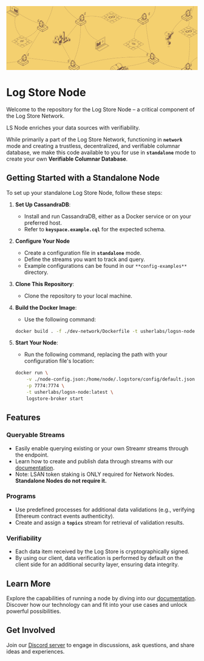 ![Log Store Cover](https://github.com/usherlabs/logstore-mirror/raw/master/assets/readmes/logstore-cover.png)

# **Log Store Node**

Welcome to the repository for the Log Store Node – a critical component of the Log Store Network.

LS Node enriches your data sources with verifiability.

While primarily a part of the Log Store Network, functioning in **`network`** mode and creating a trustless, decentralized, and verifiable columnar database, we make this code available to you for use in **`standalone`** mode to create your own **Verifiable Columnar Database**.

## **Getting Started with a Standalone Node**

To set up your standalone Log Store Node, follow these steps:

1. **Set Up CassandraDB**:
	- Install and run CassandraDB, either as a Docker service or on your preferred host.
	- Refer to **`keyspace.example.cql`** for the expected schema.
2. **Configure Your Node**
	- Create a configuration file in **`standalone`** mode.
	- Define the streams you want to track and query.
	- Example configurations can be found in our `**config-examples**` directory.
3. **Clone This Repository**:
	- Clone the repository to your local machine.
4. **Build the Docker Image**:
	- Use the following command:
	```bash
	docker build . -f ./dev-network/Dockerfile -t usherlabs/logsn-node
 	```

5. **Start Your Node**:
	- Run the following command, replacing the path with your configuration file's location:
	```bash
	docker run \
		-v ./node-config.json:/home/node/.logstore/config/default.json \
		-p 7774:7774 \
		-t usherlabs/logsn-node:latest \
		logstore-broker start
	```


## **Features**

### **Queryable Streams**

- Easily enable querying existing or your own Streamr streams through the endpoint.
- Learn how to create and publish data through streams with our [documentation](https://docs.logstore.usher.so/).
- Note: LSAN token staking is ONLY required for Network Nodes. **Standalone Nodes do not require it.**

### **Programs**

- Use predefined processes for additional data validations (e.g., verifying Ethereum contract events authenticity).
- Create and assign a **`topics`** stream for retrieval of validation results.

### **Verifiability**

- Each data item received by the Log Store is cryptographically signed.
- By using our client, data verification is performed by default on the client side for an additional security layer, ensuring data integrity.

## **Learn More**

Explore the capabilities of running a node by diving into our [documentation](https://docs.logstore.usher.so/). Discover how our technology can and fit into your use cases and unlock powerful possibilities.

## **Get Involved**

Join our [Discord server](https://go.usher.so/discord) to engage in discussions, ask questions, and share ideas and experiences.
